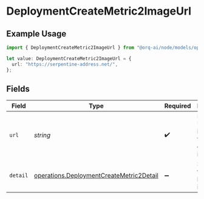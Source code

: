 # DeploymentCreateMetric2ImageUrl

## Example Usage

```typescript
import { DeploymentCreateMetric2ImageUrl } from "@orq-ai/node/models/operations";

let value: DeploymentCreateMetric2ImageUrl = {
  url: "https://serpentine-address.net/",
};
```

## Fields

| Field                                                                                                | Type                                                                                                 | Required                                                                                             | Description                                                                                          |
| ---------------------------------------------------------------------------------------------------- | ---------------------------------------------------------------------------------------------------- | ---------------------------------------------------------------------------------------------------- | ---------------------------------------------------------------------------------------------------- |
| `url`                                                                                                | *string*                                                                                             | :heavy_check_mark:                                                                                   | Either a URL of the image or the base64 encoded image data.                                          |
| `detail`                                                                                             | [operations.DeploymentCreateMetric2Detail](../../models/operations/deploymentcreatemetric2detail.md) | :heavy_minus_sign:                                                                                   | Specifies the detail level of the image.                                                             |